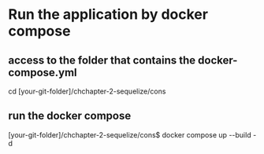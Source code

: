 
# Run the application by docker compose 
## access to the folder that contains the docker-compose.yml
cd [your-git-folder]/chchapter-2-sequelize/cons
## run the docker compose 
[your-git-folder]/chchapter-2-sequelize/cons$ docker compose up --build -d
